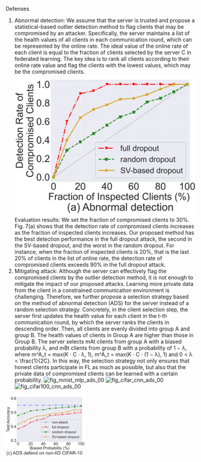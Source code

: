 Defenses
1. Abnormal detection:
We assume that the server is trusted and propose a statistical-based outlier detection method to flag clients that may be compromised by an attacker. Specifically, the server maintains a list of the health values of all clients in each communication round, which can be represented by the online rate. The ideal value of the online rate of each client is equal to the fraction of clients selected by the server C in federated learning. The key idea is to rank all clients according to their online rate value and flag the clients with the lowest values, which may be the compromised clients.
![The experiment results of Abnormal detection](https://github.com/wendyqwj/DropFL/blob/main/defense/img/fig_detection_00.png)
Evaluation results: We set the fraction of compromised clients to 30%. Fig. 7(a) shows that the detection rate of compromised clients increases as the fraction of inspected clients increases. Our proposed method has the best detection performance in the full dropout attack, the second in the SV-based dropout, and the worst in the random dropout. For instance, when the fraction of inspected clients is 20%, that is the last 20% of clients in the list of online rate, the detection rate of compromised clients exceeds 90% in the full dropout attack.
2. Mitigating attack:
Although the server can effectively flag the compromised clients by the outlier detection method, it is not enough to mitigate the impact of our proposed attacks. Learning more private data from the client in a constrained communication environment is challenging. Therefore, we further propose a selection strategy based on the method of abnormal detection (ADS) for the server instead of a random selection strategy. Concretely, in the client selection step, the server first updates the health value for each client in the t-th communication round, by which the server ranks the clients in descending order. Then, all clients are evenly divided into group A and group B. The health values of clients in Group A are higher than those in Group B. The server selects mAt clients from group A with a biased probability λ, and mBt clients from group B with a probability of 1 − λ, where m^A_t = max(K · C · λ, 1), m^A_t = max(K · C · (1 − λ), 1) and 0 < λ < \frac{1}{2C}. In this way, the selection strategy not only ensures that honest clients participate in FL as much as possible, but also that the private data of compromised clients can be learned with a certain probability.
![fig_mnist_mlp_ads_00](https://github.com/wendyqwj/DropFL/assets/105483021/82243fb1-68dd-42ca-8ee9-39518f035887) ![fig_cifar_cnn_ads_00](https://github.com/wendyqwj/DropFL/assets/105483021/41601691-9bd6-4cdf-a8c4-da29b6b2df7b) ![fig_cifar100_cnn_ads_00](https://github.com/wendyqwj/DropFL/assets/105483021/393eb736-9d23-41c4-b7af-4048cb862c60)

<img src ="https://github.com/wendyqwj/DropFL/blob/main/defense/img/fig_cifar_cnn_ads_00.png" class ="center" width="210px"> 



